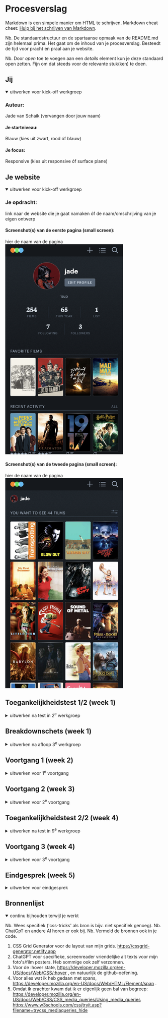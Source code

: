 # Procesverslag
Markdown is een simpele manier om HTML te schrijven. 
Markdown cheat cheet: [Hulp bij het schrijven van Markdown](https://github.com/adam-p/markdown-here/wiki/Markdown-Cheatsheet).

Nb. De standaardstructuur en de spartaanse opmaak van de README.md zijn helemaal prima. Het gaat om de inhoud van je procesverslag. Besteedt de tijd voor pracht en praal aan je website.

Nb. Door *open* toe te voegen aan een *details* element kun je deze standaard open zetten. Fijn om dat steeds voor de relevante stuk(ken) te doen.





## Jij

<details open>
<summary>uitwerken voor kick-off werkgroep</summary>

### Auteur:
Jade van Schaik (vervangen door jouw naam)

#### Je startniveau:
Blauw (kies uit zwart, rood óf blauw)

#### Je focus:
Responsive (kies uit responsive óf surface plane)

</details>





## Je website

<details open>
<summary>uitwerken voor kick-off werkgroep</summary>

### Je opdracht:
link naar de website die je gaat namaken óf de naam/omschrijving van je eigen ontwerp

#### Screenshot(s) van de eerste pagina (small screen): 
hier de naam van de pagina 
<img src="readme-images/letterboxd-profile.png" width="375px" alt="letterboxd profile pagina">

#### Screenshot(s) van de tweede pagina (small screen):
hier de naam van de pagina 
<img src="readme-images/letterboxd-wishlist.png" width="375px" alt="letterboxd wishlist pagina">

</details>



## Toegankelijkheidstest 1/2 (week 1)

<details>
<summary>uitwerken na test in 2<sup>e</sup> werkgroep</summary>

### Bevindingen
Lijst met je bevindingen die in de test naar voren kwamen:
1. Te weinig uitleg bij alt-texten van images en video's.
2. Onwijs veel classes en id's.
3. Onwijs veel gebruik van div's en onduidelijke sections.
4. Onduidelijke verdeling van content maakt het navigeren door de pagina met keyboard moeilijk.

</details>



## Breakdownschets (week 1)

<details>
<summary>uitwerken na afloop 3<sup>e</sup> werkgroep</summary>

### de hele pagina: 
<img src="readme-images/dummy-plaatje.jpg" width="375px" alt="breakdown van de hele pagina">

### dynamisch deel (bijv menu): 
<img src="readme-images/dummy-plaatje.jpg" width="375px" alt="breakdown van een dynamisch deel">

### wellicht nog een dynamisch deel (bijv filter): 
<img src="readme-images/dummy-plaatje.jpg" width="375px" alt="breakdown van nog een dynamisch deel">

</details>





## Voortgang 1 (week 2)

<details>
<summary>uitwerken voor 1<sup>e</sup> voortgang</summary>


### Stand van zaken
<img width="1509" alt="Screenshot 2023-09-14 at 09 04 56" src="https://github.com/Goefiy/FED-up/assets/143953946/add69558-fb6f-4c27-905d-6ad0b8da8d09">


Begon deze opdracht met het invoegen van al mijn HTML, zodat ik al mijn content al in de website heb staan en later de CSS kan toepassen.
Ik ben ook begonnen met de header. Ik wou zo snel mogelijk een idee krijgen van de site, de styling en de content. Ook ben ik begonnen met de eerste section, de profiel-foto, button, titel, en biografie. 



### Agenda voor meeting
samen met je groepje opstellen

!! Gesprekjes werden uiteindelijk individueel niet in groepsverband.

| Ik | student 2 | student 3 | student 4 |
| --- | --- | --- | --- |
| Hulp met grid | en dit | en ik dit | en dan ik dat |
| | dit als er tijd is | nog een punt | dit wil ik zeker |
| | ... | ... | ... |


### Verslag van meeting
hier na afloop snel de uitkomsten van de meeting vastleggen

- Grid gebruiken voor de bovenkant van de pagina.
- Bij de UL onder de bovenkanste section, met de cijfers en letters in dezelfde li, gebruik maken van SPANs.

</details>



## Voortgang 2 (week 3)

<details>
<summary>uitwerken voor 2<sup>e</sup> voortgang</summary>


### Stand van zaken
Eerste section en de UL eronder gingen goed en heb deze goed kunnen uitwerken. Nu was de opdracht om de rest van de content blokken uit te werken.


<img width="528" alt="Screenshot 2023-09-30 at 15 56 11" src="https://github.com/Goefiy/FED-up/assets/143953946/fd0c7a02-b10f-4739-9e33-b436002e35aa">


De eerste ging best oke, kon de witte lijn maken door middel van een border-bottom en een klein beetje extra padding. Ook ben ik actief bezig geweest met het oefenen met de :root element. Ik had nog niet eerder gehoord van de root element, maar het leek een beetje op de vars bij JavaScript dus uiteindelijk lukte dat goed. Heb meteen een lijst kunnen toevoegen met vars verdeeld over de gehele pagina.




### Agenda voor meeting
samen met je groepje opstellen

!! Ik had niet veel vragen voor de student-assistenten omdat ik niet tegen problemen aanliep. Ik had ze alleen laten zien dat mijn grid van vorige week en de flex op de ul goed gelukt was.

| student 1 | student 2 | student 3 | student 4 |
| --- | --- | --- | --- |
| dit bespreken | en dit | en ik dit | en dan ik dat |
| en dat ook nog | dit als er tijd is | nog een punt | dit wil ik zeker |
| ... | ... | ... | ... |


### Verslag van meeting
hier na afloop snel de uitkomsten van de meeting vastleggen

- punt 1
- punt 2
- nog een punt
- ...

</details>





## Toegankelijkheidstest 2/2 (week 4)

<details>
<summary>uitwerken na test in 9<sup>e</sup> werkgroep</summary>

### Bevindingen
Lijst met je bevindingen die in de test naar voren kwamen (geef ook aan wat er verbeterd is):

- Ik heb veel nadruk gelegd op het toevoegen van duidelijke, informatieve en ook vermakelijke alt texts. Ik merkte dat de screen-reader bij de original website hier niet veel voor deed namelijk. Deze zijn goed te lezen door de screen-reader en geven meer uitleg bij een film-poster dan alleen de titel van de film.
- Ook heb ik een duidelijkere HTML-structuur opgesteld dan die in de originele, ik gebruik geen onnodige div's, spans of id.
- Wel heb ik gemerkt dat bij bijvoorbeeld mijn css het niet altijd makkelijk is om te zien welk element waar behandeld word aangezien ik veel first-of-types en nth-of-type gebruik. Ik heb dit kunnen verduidelijken door id's toe te voegen aan de body van mijn HTML pagina's. 


</details>





## Voortgang 3 (week 4)

<details>
<summary>uitwerken voor 3<sup>e</sup> voortgang</summary>


### Stand van zaken
Ik begon vandaag aan de 2 pagina van mijn website. Deze 2e pagina heeft andere contentblokken maar is in mijn mening een stuk makkelijker dus dat was fijn. 


<img width="582" alt="Screenshot 2023-09-27 at 11 22 15" src="https://github.com/Goefiy/FED-up/assets/143953946/37a12184-26e2-4926-b7a8-adc531f5947f">


Ik begon met de buttons vrij onderaan de pagina, en ben toen de film-poster-gallerij gaan maken die op de watchlist pagina staan. Deze heb ik gemaakt met flex-box.

<img width="528" alt="Screenshot 2023-09-30 at 16 04 34" src="https://github.com/Goefiy/FED-up/assets/143953946/13fb042b-aa9a-44cc-ac13-2615f9e07ab1">

Ook had ik een paar elementen die overeen kwamen met elementen in de index.html pagina dus ik kon sommige styling onderdelen bij elkaar plaatsen.
De pagina had ik vrij snel al af, dit vond ik fijn. Ook ben ik aan de gang geweest met de laatste contentblokken op de index.html, oftewel de profile page. En heb nog wat general styling aangepast en verbeterd, en wat root elementen toegevoegd. 


<img width="528" alt="Screenshot 2023-09-30 at 16 08 01" src="https://github.com/Goefiy/FED-up/assets/143953946/e69708b1-6b45-4782-91ad-ef8aca149316">


^ Zo ziet nu de profiel pagina er uit, heb de "Artikelen" toegevoegd, moet alleen hiervan de titel en link nog doen, deze styling heb ik vaker gedaan dus dat moet wel goed komen. Het enige waar ik echt nog tegen aan ga lopen is het responsive maken. Ik heb in mijn hoofd het gevoel alsof ik hier niet genoeg tijd voor ga hebben, ik ga kijken hoe ver ik ga komen. Ik wil sowieso kijken of ik de 2e nav bar kan toevoegen bij de desktop pagina, deze is namelijk wel in de originele site, en verdwijnt dus als je op telefoon zit, maar verschijnt als je het scherm vergroot. 




### Agenda voor meeting
samen met je groepje opstellen

!! Ik had niet veel vragen voor de student-assistenten omdat ik niet tegen problemen aanliep. De hulp die ik nodig had kreeg ik van Lua, thanks lu :) 

| student 1 | student 2 | student 3 | student 4 |
| --- | --- | --- | --- |
| dit bespreken | en dit | en ik dit | en dan ik dat |
| en dat ook nog | dit als er tijd is | nog een punt | dit wil ik zeker |
| ... | ... | ... | ... |


### Verslag van meeting
hier na afloop snel de uitkomsten van de meeting vastleggen

</details>





## Eindgesprek (week 5)

<details>
<summary>uitwerken voor eindgesprek</summary>

### Je uitkomst - karakteristiek screenshots:
<img width="373" alt="profile pagina (top) uitkomst" src="https://github.com/Goefiy/FED-up/assets/143953946/215ea244-cab4-42dd-9933-a94b3868c38f">
<img width="373" alt="profile pagina (bottom) uitkomst" src="https://github.com/Goefiy/FED-up/assets/143953946/3ff95d23-daed-4df4-b3d5-4e5158dba900">
<img width="373" alt="watchlist pagina" src="https://github.com/Goefiy/FED-up/assets/143953946/a7b0d58b-3a77-4b0e-b390-89ca8256946d">


### Dit ging goed/Heb ik geleerd: 
Korte omschrijving met plaatjes
Ik heb geleerd over hoe ik first-of-type, nth()of-type en soort dergelijke css selectoren. Deze had ik eerder nog niet gebruikt en vond ik interessant om zo vaak toe te passen. Ik heb veel geleerd over grid, en heb deze uiteindelijk ook meerdere keren succesvol kunnen toepassen, hier ben ik heel blij om. Voor de rest ging de standaard html en css best goed. 
<img width="929" alt="Screenshot 2023-10-01 at 17 34 22" src="https://github.com/Goefiy/FED-up/assets/143953946/0bf31bb8-a907-483a-bc00-41d44dd7f03b">
<img width="373" alt="Screenshot 2023-10-01 at 17 34 10" src="https://github.com/Goefiy/FED-up/assets/143953946/c4d2f402-f617-4b5f-8747-7d93aee6d2f7">

Ook heb ik kunnen werken met de root voor de eerste keer dit ging ook best goed.


### Dit was lastig/Is niet gelukt:
Korte omschrijving met plaatjes
De gehele website responsive maken zoals ik het graag zou willen is niet gelukt. Ik zou dan onwijs veel van mijn css zou moeten herschrijven en opstellen en daar heb ik helaas geen tijd voor gehad. 
Ik vond sowieso het gebruik van Media Queries erg lastig en het duurde best een tijd voordat ik door had hoe dat werkte.
Het is niet gelukt met tijd te kort, en kennis te kort om een een JavaScript animatie toe te voegen aan mijn website.
Er zijn gewoon veel details waar ik nog niet aan heb kunnen werken, ook met bepaalde content. Dit ligt vooral aan het feit dat ik niet veel tijd had om mijn website op te schonen en misschien delen van mijn css en html compleet te herschrijven.
Ik vond complexere states, en current states het alles wel moeilijker maken, vaak moest je dan code herschrijven en bleef je maar bezig omdat de ene foute code de andere triggert en het zo maar door gaat. Hier een tussenweg in vinden vond ik vaak wel lastig.
<img width="1624" alt="Desktop" src="https://github.com/Goefiy/FED-up/assets/143953946/6d706031-03d6-4513-ba64-4c107e5e36e8">


</details>




## Bronnenlijst


<details open>
<summary>continu bijhouden terwijl je werkt</summary>

Nb. Wees specifiek ('css-tricks' als bron is bijv. niet specifiek genoeg). 
Nb. ChatGpT en andere AI horen er ook bij.
Nb. Vermeld de bronnen ook in je code.


1. CSS Grid Generator voor de layout van mijn grids. https://cssgrid-generator.netlify.app
2. ChatGPT voor specifieke, screenreader vriendelijke alt texts voor mijn foto's/film posters. Heb sommige ook zelf verzonnen.
3. Voor de :hover state, https://developer.mozilla.org/en-US/docs/Web/CSS/:hover , en natuurlijk de github-oefening.
4. Voor alles wat ik heb gedaan met spans, https://developer.mozilla.org/en-US/docs/Web/HTML/Element/span .
5. Omdat ik erachter kwam dat ik er eigenlijk geen bal van begreep: https://developer.mozilla.org/en-US/docs/Web/CSS/CSS_media_queries/Using_media_queries
   https://www.w3schools.com/css/tryit.asp?filename=trycss_mediaqueries_hide
   



</details>

